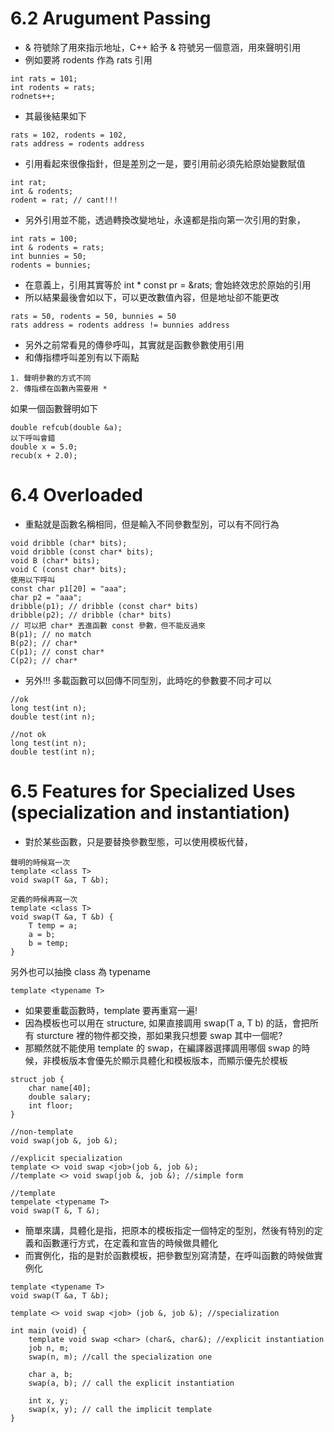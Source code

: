 # 6.2 Arugument Passing
- & 符號除了用來指示地址，C++ 給予 & 符號另一個意涵，用來聲明引用
- 例如要將 rodents 作為 rats 引用
```
int rats = 101;
int rodents = rats;
rodnets++;
```
- 其最後結果如下
```
rats = 102, rodents = 102,
rats address = rodents address
```
- 引用看起來很像指針，但是差別之一是，要引用前必須先給原始變數賦值
```
int rat;
int & rodents;
rodent = rat; // cant!!!
```
- 另外引用並不能，透過轉換改變地址，永遠都是指向第一次引用的對象，
```
int rats = 100;
int & rodents = rats;
int bunnies = 50;
rodents = bunnies;
```
- 在意義上，引用其實等於 int * const pr = &rats; 會始終效忠於原始的引用
- 所以結果最後會如以下，可以更改數值內容，但是地址卻不能更改
```
rats = 50, rodents = 50, bunnies = 50
rats address = rodents address != bunnies address
```
- 另外之前常看見的傳參呼叫，其實就是函數參數使用引用
- 和傳指標呼叫差別有以下兩點
```
1. 聲明參數的方式不同
2. 傳指標在函數內需要用 *
```
如果一個函數聲明如下
```
double refcub(double &a);
以下呼叫會錯
double x = 5.0;
recub(x + 2.0);
```

# 6.4 Overloaded 
- 重點就是函數名稱相同，但是輸入不同參數型別，可以有不同行為
```
void dribble (char* bits);
void dribble (const char* bits);
void B (char* bits);
void C (const char* bits);
使用以下呼叫
const char p1[20] = "aaa";
char p2 = "aaa";
dribble(p1); // dribble (const char* bits)
dribble(p2); // dribble (char* bits)
// 可以把 char* 丟進函數 const 參數，但不能反過來
B(p1); // no match
B(p2); // char*
C(p1); // const char*
C(p2); // char*
```
- 另外!!! 多載函數可以回傳不同型別，此時吃的參數要不同才可以
```
//ok 
long test(int n);
double test(int n);

//not ok 
long test(int n);
double test(int n);
```

# 6.5 Features for Specialized Uses (specialization and instantiation)
- 對於某些函數，只是要替換參數型態，可以使用模板代替，
```
聲明的時候寫一次
template <class T>
void swap(T &a, T &b);

定義的時候再寫一次
template <class T>
void swap(T &a, T &b) {
    T temp = a;
    a = b;
    b = temp;
}
```
另外也可以抽換 class 為 typename
```
template <typename T>
```
- 如果要重載函數時，template 要再重寫一遍!
- 因為模板也可以用在 structure, 如果直接調用 swap(T a, T b) 的話，會把所有 sturcture 裡的物件都交換，那如果我只想要 swap 其中一個呢?
- 那顯然就不能使用 template 的 swap，在編譯器選擇調用哪個 swap 的時候，非模板版本會優先於顯示具體化和模板版本，而顯示優先於模板
```
struct job {
    char name[40];
    double salary;
    int floor;
}

//non-template
void swap(job &, job &);

//explicit specialization
template <> void swap <job>(job &, job &);
//template <> void swap(job &, job &); //simple form

//template
tempelate <typename T>
void swap(T &, T &);
```

- 簡單來講，具體化是指，把原本的模板指定一個特定的型別，然後有特別的定義和函數運行方式，在定義和宣告的時候做具體化
- 而實例化，指的是對於函數模板，把參數型別寫清楚，在呼叫函數的時候做實例化
```
template <typename T>
void swap(T &a, T &b);

template <> void swap <job> (job &, job &); //specialization

int main (void) {
    template void swap <char> (char&, char&); //explicit instantiation
    job n, m;
    swap(n, m); //call the specialization one

    char a, b;
    swap(a, b); // call the explicit instantiation

    int x, y;
    swap(x, y); // call the implicit template
}

```


    


 


